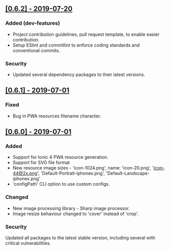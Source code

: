 <!-- ## [Unreleased]
Added       - for new features.
Changed     - for changes in existing functionality.
Deprecated  - for soon-to-be removed features.
Removed     - for now, removed features.
Fixed       - for any bug fixes.
Security    - in case of vulnerabilities. -->

## [[0.6.2] - 2019-07-20](https://github.com/sebinbenjamin/image-res-generator/compare/0.6.1...0.6.2)

### Added (dev-features)
- Project contribution guidelines, pull request template, to enable easier contribution.
- Setup ESlint and commitlint to enforce coding standards and conventional commits.  

### Security
- Updated several dependency packages to their latest versions.


## [[0.6.1] - 2019-07-01](https://github.com/sebinbenjamin/image-res-generator/compare/0.6.0...0.6.1)

### Fixed
 - Bug in PWA resources filename character.

## [[0.6.0] - 2019-07-01](https://github.com/sebinbenjamin/image-res-generator/compare/0.5.0...0.6.0)
### Added
 - Support for Ionic 4 PWA resource generation.
 - Support for SVG file format
 - New resource image sizes - 'icon-1024.png', name: 'icon-20.png', 'icon-44@2x.png', 'Default-Portrait-iphonex.png', 'Default-Landscape-iphonex.png'
 - 'configPath' CLI option to use custom configs.

### Changed
 - New image processing library - Sharp image processor.
 - Image resize behaviour changed to 'cover' instead of 'crop'.

### Security
Updated all packages to the latest stable version, including several with critical vulnerabilities.